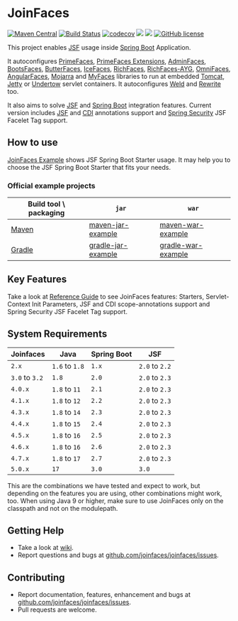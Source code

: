 JoinFaces
=============================
[![Maven Central](https://maven-badges.herokuapp.com/maven-central/org.joinfaces/jsf-spring-boot-starter/badge.svg)](https://maven-badges.herokuapp.com/maven-central/org.joinfaces/jsf-spring-boot-starter)
[![Build Status](https://github.com/joinfaces/joinfaces/actions/workflows/gradle.yml/badge.svg)](https://github.com/joinfaces/joinfaces/actions/workflows/gradle.yml)
[![codecov](https://codecov.io/gh/joinfaces/joinfaces/branch/master/graph/badge.svg)](https://codecov.io/gh/joinfaces/joinfaces)
[![](https://img.shields.io/badge/javadoc-stable-green.svg)](https://docs.joinfaces.org/current/api)
[![](https://img.shields.io/badge/reference%20guide-stable-green.svg)](https://docs.joinfaces.org/current/reference)
[![GitHub license](https://img.shields.io/github/license/joinfaces/joinfaces.svg)](https://github.com/joinfaces/joinfaces/blob/master/LICENSE.txt)

This project enables [JSF](https://www.oracle.com/technetwork/java/javaee/javaserverfaces-139869.html) usage inside [Spring Boot](https://projects.spring.io/spring-boot/) Application.

It autoconfigures [PrimeFaces](https://primefaces.org/), [PrimeFaces Extensions](http://primefaces-extensions.github.io/), [AdminFaces](https://adminfaces.github.io/site/), [BootsFaces](http://bootsfaces.net/), [ButterFaces](http://butterfaces.org/), [IceFaces](http://www.icesoft.org/java/projects/ICEfaces/overview.jsf), [RichFaces](https://github.com/richfaces/richfaces), [RichFaces-AYG](https://github.com/albfernandez/richfaces), [OmniFaces](http://omnifaces.org/), [AngularFaces](http://angularfaces.net/), [Mojarra](https://javaserverfaces.java.net/) and [MyFaces](http://myfaces.apache.org/) libraries to run at embedded [Tomcat](http://tomcat.apache.org/), [Jetty](http://www.eclipse.org/jetty) or [Undertow](http://undertow.io) servlet containers. It autoconfigures [Weld](http://weld.cdi-spec.org) and [Rewrite](https://www.ocpsoft.org/rewrite/) too.

It also aims to solve [JSF](https://www.oracle.com/technetwork/java/javaee/javaserverfaces-139869.html) and [Spring Boot](https://projects.spring.io/spring-boot/) integration features. Current version includes [JSF](https://www.oracle.com/technetwork/java/javaee/javaserverfaces-139869.html) and [CDI](https://www.cdi-spec.org/) annotations support and [Spring Security](https://projects.spring.io/spring-security/) JSF Facelet Tag support.

## How to use

[JoinFaces Example](https://github.com/joinfaces/joinfaces-maven-jar-example) shows JSF Spring Boot Starter usage. It may help you to choose the JSF Spring Boot Starter that fits your needs.

### Official example projects

|Build tool \ packaging| `jar` | `war`
|---|---|---|
|[Maven](https://maven.apache.org/)|[maven-jar-example](https://github.com/joinfaces/joinfaces-maven-jar-example)|[maven-war-example](https://github.com/joinfaces/joinfaces-maven-war-example)|
|[Gradle](https://gradle.org/)|[gradle-jar-example](https://github.com/joinfaces/joinfaces-gradle-jar-example)|[gradle-war-example](https://github.com/joinfaces/joinfaces-gradle-war-example)|

## Key Features

Take a look at [Reference Guide](https://docs.joinfaces.org/master-SNAPSHOT/reference/) to see JoinFaces features: Starters, Servlet-Context Init Parameters, JSF and CDI scope-annotations support and Spring Security JSF Facelet Tag support.

## System Requirements

Joinfaces | Java | Spring Boot | JSF
----------|------|-------------|-----
`2.x`     |`1.6` to `1.8`|`1.x`|`2.0` to `2.2`
`3.0` to `3.2`|`1.8`|`2.0`|`2.0` to `2.3`
`4.0.x`   |`1.8` to `11` |`2.1`|`2.0` to `2.3`
`4.1.x`   |`1.8` to `12` |`2.2`|`2.0` to `2.3`
`4.3.x`   |`1.8` to `14` |`2.3`|`2.0` to `2.3`
`4.4.x`   |`1.8` to `15` |`2.4`|`2.0` to `2.3`
`4.5.x`   |`1.8` to `16` |`2.5`|`2.0` to `2.3`
`4.6.x`   |`1.8` to `16` |`2.6`|`2.0` to `2.3`
`4.7.x`   |`1.8` to `17` |`2.7`|`2.0` to `2.3`
`5.0.x`   |`17`          |`3.0`|`3.0`

This are the combinations we have tested and expect to work, but depending on the features you are using, other combinations might work, too.
When using Java 9 or higher, make sure to use JoinFaces only on the classpath and not on the modulepath.

## Getting Help

* Take a look at [wiki](https://github.com/joinfaces/joinfaces/wiki).
* Report questions and bugs at [github.com/joinfaces/joinfaces/issues](https://github.com/joinfaces/joinfaces/issues).

## Contributing

* Report documentation, features, enhancement and bugs at [github.com/joinfaces/joinfaces/issues](https://github.com/joinfaces/joinfaces/issues).
* Pull requests are welcome.
